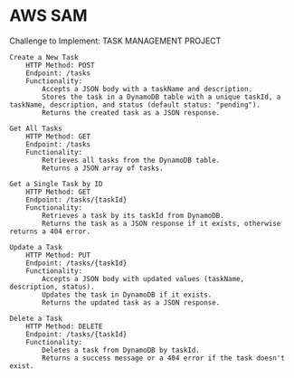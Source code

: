 # AWS SAM

Challenge to Implement: TASK MANAGEMENT PROJECT

    Create a New Task
        HTTP Method: POST
        Endpoint: /tasks
        Functionality:
            Accepts a JSON body with a taskName and description.
            Stores the task in a DynamoDB table with a unique taskId, a taskName, description, and status (default status: "pending").
            Returns the created task as a JSON response.

    Get All Tasks
        HTTP Method: GET
        Endpoint: /tasks
        Functionality:
            Retrieves all tasks from the DynamoDB table.
            Returns a JSON array of tasks.

    Get a Single Task by ID
        HTTP Method: GET
        Endpoint: /tasks/{taskId}
        Functionality:
            Retrieves a task by its taskId from DynamoDB.
            Returns the task as a JSON response if it exists, otherwise returns a 404 error.

    Update a Task
        HTTP Method: PUT
        Endpoint: /tasks/{taskId}
        Functionality:
            Accepts a JSON body with updated values (taskName, description, status).
            Updates the task in DynamoDB if it exists.
            Returns the updated task as a JSON response.

    Delete a Task
        HTTP Method: DELETE
        Endpoint: /tasks/{taskId}
        Functionality:
            Deletes a task from DynamoDB by taskId.
            Returns a success message or a 404 error if the task doesn't exist.